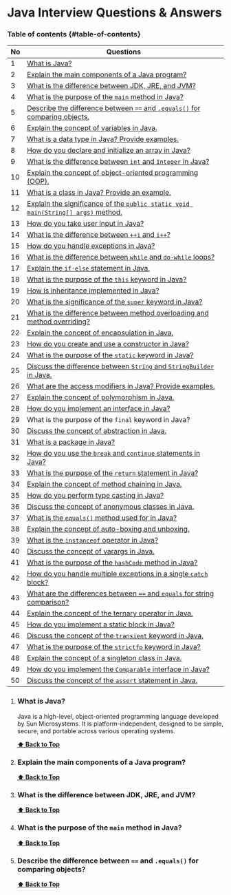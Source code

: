 # Java Interview Questions & Answers

### Table of contents {#table-of-contents}

| No | Questions                                                                                                                                                     |
| -- | ------------------------------------------------------------------------------------------------------------------------------------------------------------- |
| 1  | [What is Java?](#what-is-java?)                                                                                                                                                |
| 2  | [Explain the main components of a Java program?](#explain-the-main-components-of-a-java-program?)                                                                |
| 3  | [What is the difference between JDK, JRE, and JVM?](#what-is-the-difference-between-jdk-jre-and-jvm)                                                             |
| 4  | [What is the purpose of the `main` method in Java?](#what-is-the-purpose-of-the-main-method-in-java)                                                           |
| 5  | [Describe the difference between `==` and `.equals()` for comparing objects.](#describe-the-difference-between-and-equals-for-comparing-objects)             |
| 6  | [Explain the concept of variables in Java.](#explain-the-concept-of-variables-in-java)                                                                           |
| 7  | [What is a data type in Java? Provide examples.](#what-is-a-data-type-in-java-provide-examples)                                                                  |
| 8  | [How do you declare and initialize an array in Java?](#how-do-you-declare-and-initialize-an-array-in-java)                                                       |
| 9  | [What is the difference between `int` and `Integer` in Java?](#what-is-the-difference-between-int-and-integer-in-java)                                       |
| 10 | [Explain the concept of object-oriented programming (OOP).](#explain-the-concept-of-object-oriented-programming-oop)                                             |
| 11 | [What is a class in Java? Provide an example.](#what-is-a-class-in-java-provide-an-example)                                                                      |
| 12 | [Explain the significance of the `public static void main(String[] args)` method.](#explain-the-significance-of-the-public-static-void-mainstring-args-method) |
| 13 | [How do you take user input in Java?](#how-do-you-take-user-input-in-java)                                                                                       |
| 14 | [What is the difference between `++i` and `i++`?](#what-is-the-difference-between-i-and-i)                                                                   |
| 15 | [How do you handle exceptions in Java?](#how-do-you-handle-exceptions-in-java)                                                                                   |
| 16 | [What is the difference between `while` and `do-while` loops?](#what-is-the-difference-between-while-and-do-while-loops)                                     |
| 17 | [Explain the `if-else` statement in Java.](#explain-the-if-else-statement-in-java)                                                                             |
| 18 | [What is the purpose of the `this` keyword in Java?](#what-is-the-purpose-of-the-this-keyword-in-java)                                                         |
| 19 | [How is inheritance implemented in Java?](#how-is-inheritance-implemented-in-java)                                                                               |
| 20 | [What is the significance of the `super` keyword in Java?](#what-is-the-significance-of-the-super-keyword-in-java)                                             |
| 21 | [What is the difference between method overloading and method overriding?](#what-is-the-difference-between-method-overloading-and-method-overriding)             |
| 22 | [Explain the concept of encapsulation in Java.](#explain-the-concept-of-encapsulation-in-java)                                                                   |
| 23 | [How do you create and use a constructor in Java?](#how-do-you-create-and-use-a-constructor-in-java)                                                             |
| 24 | [What is the purpose of the `static` keyword in Java?](#what-is-the-purpose-of-the-static-keyword-in-java)                                                     |
| 25 | [Discuss the difference between `String` and `StringBuilder` in Java.](#discuss-the-difference-between-string-and-stringbuilder-in-java)                     |
| 26 | [What are the access modifiers in Java? Provide examples.](#what-are-the-access-modifiers-in-java-provide-examples)                                              |
| 27 | [Explain the concept of polymorphism in Java.](#explain-the-concept-of-polymorphism-in-java)                                                                     |
| 28 | [How do you implement an interface in Java?](#how-do-you-implement-an-interface-in-java)                                                                         |
| 29 | What is the purpose of the `final` keyword in Java?                                                                                                         |
| 30 | [Discuss the concept of abstraction in Java.](#discuss-the-concept-of-abstraction-in-java)                                                                       |
| 31 | [What is a package in Java?](#what-is-a-package-in-java)                                                                                                         |
| 32 | [How do you use the `break` and `continue` statements in Java?](#how-do-you-use-the-break-and-continue-statements-in-java)                                   |
| 33 | [What is the purpose of the `return` statement in Java?](#what-is-the-purpose-of-the-return-statement-in-java)                                                 |
| 34 | [Explain the concept of method chaining in Java.](#explain-the-concept-of-method-chaining-in-java)                                                               |
| 35 | [How do you perform type casting in Java?](#how-do-you-perform-type-casting-in-java)                                                                             |
| 36 | [Discuss the concept of anonymous classes in Java.](#discuss-the-concept-of-anonymous-classes-in-java)                                                           |
| 37 | [What is the `equals()` method used for in Java?](#what-is-the-equals-method-used-for-in-java)                                                                 |
| 38 | [Explain the concept of auto-boxing and unboxing.](#explain-the-concept-of-auto-boxing-and-unboxing)                                                             |
| 39 | [What is the `instanceof` operator in Java?](#what-is-the-instanceof-operator-in-java)                                                                         |
| 40 | [Discuss the concept of varargs in Java.](#discuss-the-concept-of-varargs-in-java)                                                                               |
| 41 | [What is the purpose of the `hashCode` method in Java?](#what-is-the-purpose-of-the-hashcode-method-in-java)                                                   |
| 42 | [How do you handle multiple exceptions in a single `catch` block?](#how-do-you-handle-multiple-exceptions-in-a-single-catch-block)                             |
| 43 | [What are the differences between `==` and `equals` for string comparison?](#what-are-the-differences-between-and-equals-for-string-comparison)              |
| 44 | [Explain the concept of the ternary operator in Java.](#explain-the-concept-of-the-ternary-operator-in-java)                                                     |
| 45 | [How do you implement a static block in Java?](#how-do-you-implement-a-static-block-in-java)                                                                     |
| 46 | [Discuss the concept of the `transient` keyword in Java.](#discuss-the-concept-of-the-transient-keyword-in-java)                                               |
| 47 | [What is the purpose of the `strictfp` keyword in Java?](#what-is-the-purpose-of-the-strictfp-keyword-in-java)                                                 |
| 48 | [Explain the concept of a singleton class in Java.](#explain-the-concept-of-a-singleton-class-in-java)                                                           |
| 49 | [How do you implement the `Comparable` interface in Java?](#how-do-you-implement-the-comparable-interface-in-java)                                             |
| 50 | [Discuss the concept of the `assert` statement in Java.](#discuss-the-concept-of-the-assert-statement-in-java)                                                 |

1. ### What is Java?

   Java is a high-level, object-oriented programming language developed by Sun Microsystems. It is platform-independent, designed to be simple, secure, and portable across various operating systems.

   **[⬆ Back to Top](#table-of-contents)**
2. ### Explain the main components of a Java program?

   **[⬆ Back to Top](#table-of-contents)**
3. ### What is the difference between JDK, JRE, and JVM?

   **[⬆ Back to Top](#table-of-contents)**
4. ### What is the purpose of the `main` method in Java?

   **[⬆ Back to Top](#table-of-contents)**
5. ### Describe the difference between `==` and `.equals()` for comparing objects?

   **[⬆ Back to Top](#table-of-contents)**
